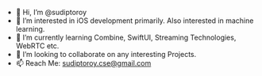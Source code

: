 - 👋 Hi, I’m @sudiptoroy
- 👀 I’m interested in iOS development primarily. Also interested in machine learning.
- 🌱 I’m currently learning Combine, SwiftUI, Streaming Technologies, WebRTC etc.
- 💞️ I’m looking to collaborate on any interesting Projects.
- 📫 Reach Me: sudiptoroy.cse@gmail.com

<!---
sudiptoroy/sudiptoroy is a ✨ special ✨ repository because its `README.md` (this file) appears on your GitHub profile.
You can click the Preview link to take a look at your changes.
--->
